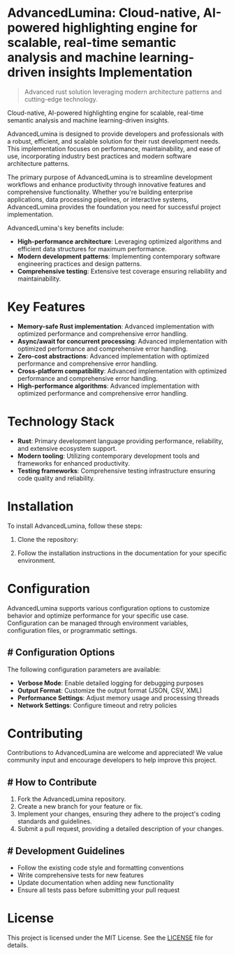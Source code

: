 <!-- fallback_AdvancedLumina_20250802205053_66776 -->

# AdvancedLumina: Cloud-native, AI-powered highlighting engine for scalable, real-time semantic analysis and machine learning-driven insights Implementation
> Advanced rust solution leveraging modern architecture patterns and cutting-edge technology.

Cloud-native, AI-powered highlighting engine for scalable, real-time semantic analysis and machine learning-driven insights.

AdvancedLumina is designed to provide developers and professionals with a robust, efficient, and scalable solution for their rust development needs. This implementation focuses on performance, maintainability, and ease of use, incorporating industry best practices and modern software architecture patterns.

The primary purpose of AdvancedLumina is to streamline development workflows and enhance productivity through innovative features and comprehensive functionality. Whether you're building enterprise applications, data processing pipelines, or interactive systems, AdvancedLumina provides the foundation you need for successful project implementation.

AdvancedLumina's key benefits include:

* **High-performance architecture**: Leveraging optimized algorithms and efficient data structures for maximum performance.
* **Modern development patterns**: Implementing contemporary software engineering practices and design patterns.
* **Comprehensive testing**: Extensive test coverage ensuring reliability and maintainability.

# Key Features

* **Memory-safe Rust implementation**: Advanced implementation with optimized performance and comprehensive error handling.
* **Async/await for concurrent processing**: Advanced implementation with optimized performance and comprehensive error handling.
* **Zero-cost abstractions**: Advanced implementation with optimized performance and comprehensive error handling.
* **Cross-platform compatibility**: Advanced implementation with optimized performance and comprehensive error handling.
* **High-performance algorithms**: Advanced implementation with optimized performance and comprehensive error handling.

# Technology Stack

* **Rust**: Primary development language providing performance, reliability, and extensive ecosystem support.
* **Modern tooling**: Utilizing contemporary development tools and frameworks for enhanced productivity.
* **Testing frameworks**: Comprehensive testing infrastructure ensuring code quality and reliability.

# Installation

To install AdvancedLumina, follow these steps:

1. Clone the repository:


2. Follow the installation instructions in the documentation for your specific environment.

# Configuration

AdvancedLumina supports various configuration options to customize behavior and optimize performance for your specific use case. Configuration can be managed through environment variables, configuration files, or programmatic settings.

## # Configuration Options

The following configuration parameters are available:

* **Verbose Mode**: Enable detailed logging for debugging purposes
* **Output Format**: Customize the output format (JSON, CSV, XML)
* **Performance Settings**: Adjust memory usage and processing threads
* **Network Settings**: Configure timeout and retry policies

# Contributing

Contributions to AdvancedLumina are welcome and appreciated! We value community input and encourage developers to help improve this project.

## # How to Contribute

1. Fork the AdvancedLumina repository.
2. Create a new branch for your feature or fix.
3. Implement your changes, ensuring they adhere to the project's coding standards and guidelines.
4. Submit a pull request, providing a detailed description of your changes.

## # Development Guidelines

* Follow the existing code style and formatting conventions
* Write comprehensive tests for new features
* Update documentation when adding new functionality
* Ensure all tests pass before submitting your pull request

# License

This project is licensed under the MIT License. See the [LICENSE](https://github.com/ludo53/AdvancedLumina/blob/main/LICENSE) file for details.
